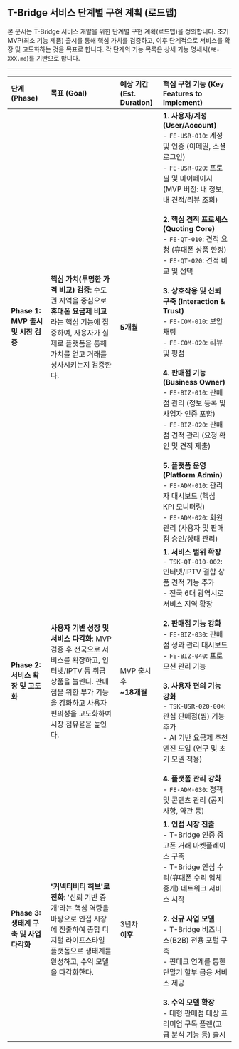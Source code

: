 ## T-Bridge 서비스 단계별 구현 계획 (로드맵)

본 문서는 T-Bridge 서비스 개발을 위한 단계별 구현 계획(로드맵)을 정의합니다. 초기 MVP(최소 기능 제품) 출시를 통해 핵심 가치를 검증하고, 이후 단계적으로 서비스를 확장 및 고도화하는 것을 목표로 합니다. 각 단계의 기능 목록은 상세 기능 명세서(`FE-XXX.md`)를 기반으로 합니다.

---

| 단계 (Phase)                   | 목표 (Goal)                                                                                                                | 예상 기간 (Est. Duration) | 핵심 구현 기능 (Key Features to Implement)                                                                                                                                                                                                                                                                                                                                                                                                                                                                                                                                                                         |
| :--------------------------- | :----------------------------------------------------------------------------------------------------------------------- | :-------------------- | :----------------------------------------------------------------------------------------------------------------------------------------------------------------------------------------------------------------------------------------------------------------------------------------------------------------------------------------------------------------------------------------------------------------------------------------------------------------------------------------------------------------------------------------------------------------------------------------------------------- |
| **Phase 1: MVP 출시 및 시장 검증**  | **핵심 가치(투명한 가격 비교) 검증**: 수도권 지역을 중심으로 **휴대폰 요금제 비교**라는 핵심 기능에 집중하여, 사용자가 실제로 플랫폼을 통해 가치를 얻고 거래를 성사시키는지 검증한다.             | **5개월**               | **1. 사용자/계정 (User/Account)**<br>- `FE-USR-010`: 계정 및 인증 (이메일, 소셜 로그인)<br>- `FE-USR-020`: 프로필 및 마이페이지 (MVP 버전: 내 정보, 내 견적/리뷰 조회)<br><br>**2. 핵심 견적 프로세스 (Quoting Core)**<br>- `FE-QT-010`: 견적 요청 (휴대폰 상품 한정)<br>- `FE-QT-020`: 견적 비교 및 선택<br><br>**3. 상호작용 및 신뢰 구축 (Interaction & Trust)**<br>- `FE-COM-010`: 보안 채팅<br>- `FE-COM-020`: 리뷰 및 평점<br><br>**4. 판매점 기능 (Business Owner)**<br>- `FE-BIZ-010`: 판매점 관리 (정보 등록 및 사업자 인증 포함)<br>- `FE-BIZ-020`: 판매점 견적 관리 (요청 확인 및 견적 제출)<br><br>**5. 플랫폼 운영 (Platform Admin)**<br>- `FE-ADM-010`: 관리자 대시보드 (핵심 KPI 모니터링)<br>- `FE-ADM-020`: 회원 관리 (사용자 및 판매점 승인/상태 관리) |
| **Phase 2: 서비스 확장 및 고도화**    | **사용자 기반 성장 및 서비스 다각화**: MVP 검증 후 전국으로 서비스를 확장하고, 인터넷/IPTV 등 취급 상품을 늘린다. 판매점을 위한 부가 기능을 강화하고 사용자 편의성을 고도화하여 시장 점유율을 높인다. | MVP 출시 후<br>**~18개월** | **1. 서비스 범위 확장**<br>- `TSK-QT-010-002`: 인터넷/IPTV 결합 상품 견적 기능 추가<br>- 전국 6대 광역시로 서비스 지역 확장<br><br>**2. 판매점 기능 강화**<br>- `FE-BIZ-030`: 판매점 성과 관리 대시보드<br>- `FE-BIZ-040`: 프로모션 관리 기능<br><br>**3. 사용자 편의 기능 강화**<br>- `TSK-USR-020-004`: 관심 판매점(찜) 기능 추가<br>- AI 기반 요금제 추천 엔진 도입 (연구 및 초기 모델 적용)<br><br>**4. 플랫폼 관리 강화**<br>- `FE-ADM-030`: 정책 및 콘텐츠 관리 (공지사항, 약관 등)                                                                                                                                                                                                                                             |
| **Phase 3: 생태계 구축 및 사업 다각화** | **'커넥티비티 허브'로 진화**: '신뢰 기반 중개'라는 핵심 역량을 바탕으로 인접 시장에 진출하여 종합 디지털 라이프스타일 플랫폼으로 생태계를 완성하고, 수익 모델을 다각화한다.                    | 3년차<br>**이후**         | **1. 인접 시장 진출**<br>- T-Bridge 인증 중고폰 거래 마켓플레이스 구축<br>- T-Bridge 안심 수리(휴대폰 수리 업체 중개) 네트워크 서비스 시작<br><br>**2. 신규 사업 모델**<br>- T-Bridge 비즈니스(B2B) 전용 포털 구축<br>- 핀테크 연계를 통한 단말기 할부 금융 서비스 제공<br><br>**3. 수익 모델 확장**<br>- 대형 판매점 대상 프리미엄 구독 플랜(고급 분석 기능 등) 출시                                                                                                                                                                                                                                                                                                                                                     |